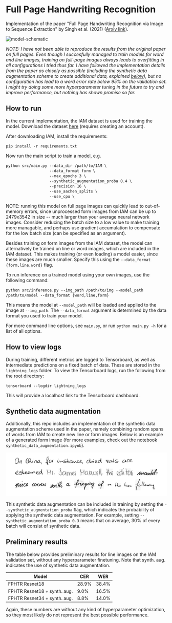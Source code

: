 # Full Page Handwriting Recognition
Implementation of the paper "Full Page Handwriting Recognition via Image to Sequence
Extraction" by Singh et al. (2021) ([Arxiv link](https://arxiv.org/abs/2103.06450)).

![model-schematic](img/model-schematic.png)

_NOTE: I have not been able to reproduce the results from the original paper on full
pages. Even though I succesfully managed to train models for word and line images,
training on full-page images always leads to overfitting in all configurations I tried
thus far. I have followed the implementation details from the paper as closely as
possible (including the synthetic data augmentation scheme to create additional data,
explained [below](user-content-synthetic-data-augmentation)),
but no configuration has lead to a word error rate below 95% on the validation set. I
might try doing some more hyperparameter tuning in the future to try and improve
performance, but nothing has shown promise so far._

## How to run

In the current implementation, the IAM dataset is used for training the model. Download
the dataset
[here](https://fki.tic.heia-fr.ch/databases/download-the-iam-handwriting-database)
(requires creating an account).

After downloading IAM, install the requirements:

```shell
pip install -r requirements.txt
```

Now run the main script to train a model, e.g.

```shell
python src/main.py --data_dir /path/to/IAM \
                   --data_format form \
                   --max_epochs 3 \
                   --synthetic_augmentation_proba 0.4 \
                   --precision 16 \
                   --use_aachen_splits \
                   --use_cpu \
```

NOTE: running this model on full page images can quickly lead to out-of-memory errors,
since unprocessed form images from IAM can be up to 2479x3542 in size -- much larger
than your average neural network images.  Consider reducing the batch size to a low
value to make training more managable, and perhaps use gradient accumulation to
compensate for the low batch size (can be specified as an argument).

Besides training on form images from the IAM dataset, the model can alternatively be
trained on line or word images, which are included in the IAM dataset.  This makes
training (or even loading) a model easier, since these images are much smaller. Specify
this using the `--data_format {form,line,word}` flag.

To run inference on a trained model using your own images, use the following command:

```shell
python src/inference.py --img_path /path/to/img --model_path /path/to/model --data_format {word,line,form}
```

This means the model at `--model_path` will be loaded and applied to the image at
`--img_path`. The `--data_format` argument is determined by the data format you used to
train your model.

For more command line options, see `main.py`, or run `python main.py -h` for a list of
all options.

## How to view logs
During training, different metrics are logged to Tensorboard, as well as intermediate
predictions on a fixed batch of data. These are stored in the `lightning_logs` folder.
To view the Tensorboard logs, run the following from the root directory:

```shell
tensorboard --logdir lightning_logs
```

This will provide a localhost link to the Tensorboard dashboard.

## Synthetic data augmentation

Additionally, this repo includes an implementation of the synthetic data augmentation
scheme used in the paper, namely combining random spans of words from IAM to create new
line or form images. Below is an example of a generated form image (for more examples,
check out the notebook `synthetic_data_augmentation.ipynb`).

![synthetic_form_example](img/synthetic_form_example.png)

This synthetic data augmentation can be included in training by setting
the `--synthetic_augmentation_proba` flag, which indicates the probability of applying
the synthetic data augmentation. For example, setting
`--synthetic_augmentation_proba 0.3` means that on average, 30% of every batch will
consist of synthetic data.

## Preliminary results

The table below provides preliminary results for line images on the IAM validation set,
without any hyperparameter finetuning. Note that synth. aug. indicates the use of
synthetic data augmentation.

| Model                        | CER   | WER   |
|------------------------------|-------|-------|
| FPHTR Resnet18               | 28.9% | 38.4% |
| FPHTR Resnet18 + synth. aug. | 9.0%  | 16.5% |
| FPHTR Resnet34 + synth. aug. | 8.8%  | 14.0% |

Again, these numbers are without any kind of hyperparameter optimization, so they
most likely do not represent the best possible performance.
